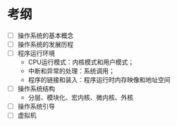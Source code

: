 # 考纲
- [ ] 操作系统的基本概念
- [ ] 操作系统的发展历程
- [ ] 程序运行环境
	- CPU运行模式：内核模式和用户模式；
	- 中断和异常的处理：系统调用；
	- 程序的链接和装入：程序运行时内存映像和地址空间
- [ ] 操作系统结构
	- 分层、模块化、宏内核、微内核、外核
- [ ] 操作系统引导
- [ ] 虚拟机